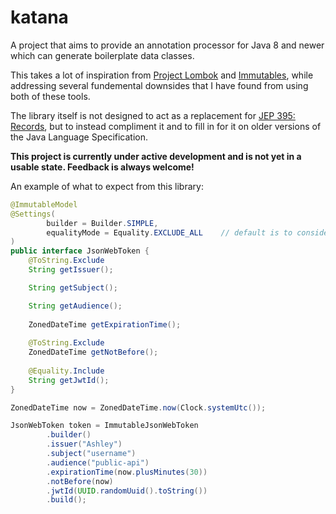 # katana

A project that aims to provide an annotation processor for Java 8 and newer which can generate
boilerplate data classes.

This takes a lot of inspiration from [Project Lombok](https://projectlombok.org/)
and [Immutables](https://immutables.github.io/), while addressing several fundemental downsides that
I have found from using both of these tools.

The library itself is not designed to act as a replacement for
[JEP 395: Records](https://openjdk.java.net/jeps/395), but to instead compliment it and to fill in
for it on older versions of the Java Language Specification.

**This project is currently under active development and is not yet in a usable state. Feedback is
always welcome!**

An example of what to expect from this library:

```java
@ImmutableModel
@Settings(
        builder = Builder.SIMPLE,
        equalityMode = Equality.EXCLUDE_ALL    // default is to consider all fields for equality.
)
public interface JsonWebToken {
    @ToString.Exclude  
    String getIssuer();

    String getSubject();

    String getAudience();
    
    ZonedDateTime getExpirationTime();
    
    @ToString.Exclude
    ZonedDateTime getNotBefore();
    
    @Equality.Include
    String getJwtId();
}
```

```java
ZonedDateTime now = ZonedDateTime.now(Clock.systemUtc());

JsonWebToken token = ImmutableJsonWebToken
        .builder()
        .issuer("Ashley")
        .subject("username")
        .audience("public-api")
        .expirationTime(now.plusMinutes(30))
        .notBefore(now)
        .jwtId(UUID.randomUuid().toString())
        .build();
```
